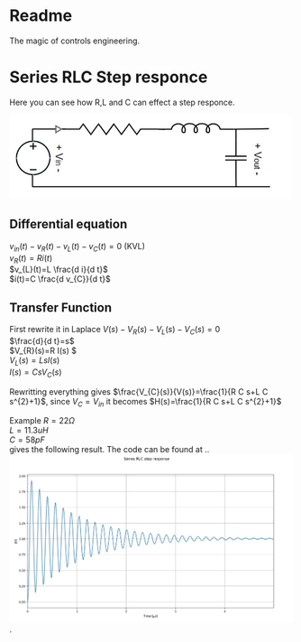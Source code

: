 # Readme
The magic of controls engineering. 

# Series RLC Step responce
Here you can see how R,L and C can effect a step responce. 

<img src="Images/RLC_circuit_diagram.jpg" width=500 >

## Differential equation
$v_{in}(t)-v_{R}(t)-v_{L}(t)-v_{C}(t)=0$ (KVL)  
$v_{R}(t)=R i(t)$  
$v_{L}(t)=L \frac{d i}{d t}$  
$i(t)=C \frac{d v_{C}}{d t}$ 

## Transfer Function
First rewrite it in Laplace 
$V(s)-V_{R}(s)-V_{L}(s)-V_{C}(s)=0$<br>
$\frac{d}{d t}=s$<br>
$V_{R}(s)=R I(s)  $<br>
$V_{L}(s)=L s I(s)$<br>
$I(s)=C s V_{C}(s)$

Rewritting everything gives $\frac{V_{C}(s)}{V(s)}=\frac{1}{R C s+L C s^{2}+1}$, since $V_{C}=V_{in}$ it becomes $H(s)=\frac{1}{R C s+L C s^{2}+1}$

Example 
$R=22 \Omega$ <br>
$L=11.3 uH$<br>
$C=58 pF$<br>
gives the following result. The code can be found at .. 
<img src="Images/RLC_circuit_Step_Response.jpg" width=700 >.
